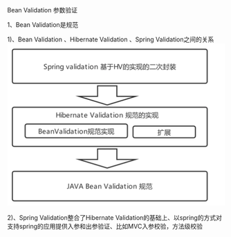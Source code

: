 Bean Validation 参数验证

1、Bean Validation是规范

1)、Bean Validation 、Hibernate Validation 、Spring Validation之间的关系
![img.png](img.png)

2)、Spring Validation整合了Hibernate Validation的基础上、以spring的方式对支持spring的应用提供入参和出参验证、比如MVC入参校验，方法级校验


